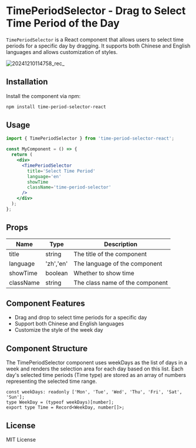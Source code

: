 # TimePeriodSelector - Drag to Select Time Period of the Day

`TimePeriodSelector` is a React component that allows users to select time periods for a specific day by dragging. It supports both Chinese and English languages and allows customization of styles.

![20241210114758_rec_](https://github.com/user-attachments/assets/08f6ee87-1c07-4344-ac36-d412902a1939)


## Installation

Install the component via npm:

```bash
npm install time-period-selector-react
```

## Usage

```jsx
import { TimePeriodSelector } from 'time-period-selector-react';

const MyComponent = () => {
  return (
    <div>
      <TimePeriodSelector
        title='Select Time Period'
        language='en'
        showTime
        className='time-period-selector'
      />
    </div>
  );
};
```

## Props

| Name      | Type                | Description                     |
| --------- | ------------------- | ------------------------------- |
| title     | string              | The title of the component      |
| language  | 'zh','en'           | The language of the component   |
| showTime  | boolean             | Whether to show time            |
| className | string              | The class name of the component |

## Component Features

- Drag and drop to select time periods for a specific day
- Support both Chinese and English languages
- Customize the style of the week day

## Component Structure

The TimePeriodSelector component uses weekDays as the list of days in a week and renders the selection area for each day based on this list. Each day's selected time periods (Time type) are stored as an array of numbers representing the selected time range.

```tsx
const weekDays: readonly ['Mon', 'Tue', 'Wed', 'Thu', 'Fri', 'Sat', 'Sun'];
type WeekDay = (typeof weekDays)[number];
export type Time = Record<WeekDay, number[]>;
```

## License

MIT License

